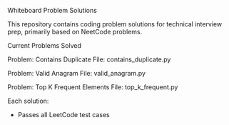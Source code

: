 Whiteboard Problem Solutions

This repository contains coding problem solutions for technical interview prep, primarily based on NeetCode problems.

Current Problems Solved

Problem: Contains Duplicate
File: contains_duplicate.py

Problem: Valid Anagram
File: valid_anagram.py

Problem: Top K Frequent Elements
File: top_k_frequent.py

Each solution:
- Passes all LeetCode test cases
